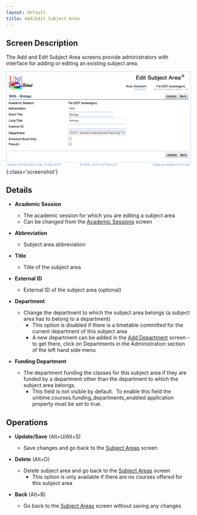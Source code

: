 ```yaml
---
layout: default
title: Add/Edit Subject Area
---
```



## Screen Description

The Add and Edit Subject Area screens provide administrators with interface for adding or editing an existing subject area.

![Edit Subject Area](images/edit-subject-area-1.png){:class='screenshot'}

## Details

* **Academic Session**
	* The academic session for which you are editing a subject area
	* Can be changed from the [Academic Sessions](academic-sessions) screen

* **Abbreviation**
	* Subject area abbreviation

* **Title**
	* Title of the subject area

* **External ID**
	* External ID of the subject area (optional)

* **Department**
	* Change the department to which the subject area belongs (a subject area has to belong to a department)
		* This option is disabled if there is a timetable committed for the current department of this subject area
		* A new department can be added in the [Add Department](add-department) screen - to get there, click on Departments in the Administration section of the left hand side menu

* **Funding Department**
	* The department funding the classes for this subject area if they are funded by a department other than the department to which the subject area belongs.
		* This field is not visible by default.  To enable this field the unitime.courses.funding_departments_enabled application property must be set to true.

## Operations

* **Update/Save** (Alt+U/Alt+S)
	* Save changes and go back to the [Subject Areas](subject-areas) screen

* **Delete** (Alt+D)
	* Delete subject area and go back to the [Subject Areas](subject-areas) screen
		* This option is only available if there are no courses offered for this subject area

* **Back** (Alt+B)
	* Go back to the [Subject Areas](subject-areas) screen without saving any changes
